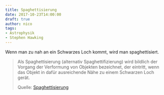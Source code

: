 ```yaml
---
title: Spaghettisierung
date: 2017-10-23T14:00:00
draft: true
author: nico
tags: 
- Astrophysik
- Stephen Hawking
---
```


Wenn man zu nah an ein Schwarzes Loch kommt, wird man spaghettisiert.

> Als Spaghettisierung (alternativ Spaghettifizierung) wird bildlich der Vorgang
> der Verformung von Objekten bezeichnet, der eintritt, wenn das Objekt in dafür
> ausreichende Nähe zu einem Schwarzen Loch gerät.
>
> Quelle: [Spaghettisierung](https://de.wikipedia.org/wiki/Spaghettisierung)

